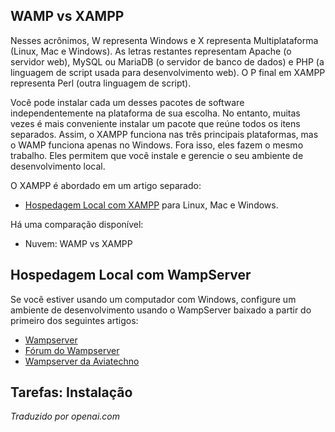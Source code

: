 <!-- Filename: J4.x:Hosting_Setup / Display title: Hospedagem Local no Windows -->

## WAMP vs XAMPP

Nesses acrônimos, W representa Windows e X representa Multiplataforma (Linux, Mac e Windows). As letras restantes representam Apache (o servidor web), MySQL ou MariaDB (o servidor de banco de dados) e PHP (a linguagem de script usada para desenvolvimento web). O P final em XAMPP representa Perl (outra linguagem de script).

Você pode instalar cada um desses pacotes de software independentemente na plataforma de sua escolha. No entanto, muitas vezes é mais conveniente instalar um pacote que reúne todos os itens separados. Assim, o XAMPP funciona nas três principais plataformas, mas o WAMP funciona apenas no Windows. Fora isso, eles fazem o mesmo trabalho. Eles permitem que você instale e gerencie o seu ambiente de desenvolvimento local.

O XAMPP é abordado em um artigo separado:
* [Hospedagem Local com XAMPP](jdocmanual?article=user/hosting/local-hosting-with-xampp) para Linux, Mac e Windows.

Há uma comparação disponível:
* Nuvem: WAMP vs XAMPP

## Hospedagem Local com WampServer

Se você estiver usando um computador com Windows, configure um ambiente de desenvolvimento usando o WampServer baixado a partir do primeiro dos seguintes artigos:

- <a href="https://www.wampserver.com/en/" class="external free" rel="nofollow noreferrer noopener">Wampserver</a>
- <a href="http://forum.wampserver.com/list.php" class="external free" rel="nofollow noreferrer noopener">Fórum do Wampserver</a>
- <a href="https://wampserver.aviatechno.net/" class="external free" rel="nofollow noreferrer noopener">Wampserver da Aviatechno</a>

## Tarefas: Instalação

*Traduzido por openai.com*

